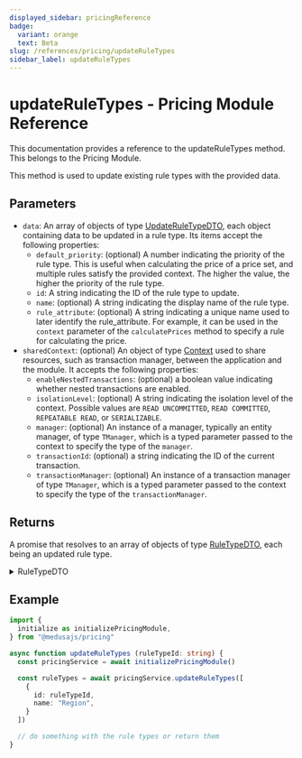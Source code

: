```yaml
---
displayed_sidebar: pricingReference
badge:
  variant: orange
  text: Beta
slug: /references/pricing/updateRuleTypes
sidebar_label: updateRuleTypes
---
```


# updateRuleTypes - Pricing Module Reference

This documentation provides a reference to the updateRuleTypes method. This belongs to the Pricing Module.

This method is used to update existing rule types with the provided data.

## Parameters

- `data`: An array of objects of type [UpdateRuleTypeDTO](../../interfaces/UpdateRuleTypeDTO.md), each object containing data to be updated in a rule type. Its items accept the following properties:
	- `default_priority`: (optional) A number indicating the priority of the rule type. This is useful when calculating the price of a price set, and multiple rules satisfy the provided context. The higher the value, the higher the priority of the rule type.
	- `id`: A string indicating the ID of the rule type to update.
	- `name`: (optional) A string indicating the display name of the rule type.
	- `rule_attribute`: (optional) A string indicating a unique name used to later identify the rule_attribute. For example, it can be used in the `context` parameter of the `calculatePrices` method to specify a rule for calculating the price.
- `sharedContext`: (optional) An object of type [Context](../../interfaces/Context.md) used to share resources, such as transaction manager, between the application and the module. It accepts the following properties:
	- `enableNestedTransactions`: (optional) a boolean value indicating whether nested transactions are enabled.
	- `isolationLevel`: (optional) A string indicating the isolation level of the context. Possible values are `READ UNCOMMITTED`, `READ COMMITTED`, `REPEATABLE READ`, or `SERIALIZABLE`.
	- `manager`: (optional) An instance of a manager, typically an entity manager, of type `TManager`, which is a typed parameter passed to the context to specify the type of the `manager`.
	- `transactionId`: (optional) a string indicating the ID of the current transaction.
	- `transactionManager`: (optional) An instance of a transaction manager of type `TManager`, which is a typed parameter passed to the context to specify the type of the `transactionManager`.

## Returns

A promise that resolves to an array of objects of type [RuleTypeDTO](../../interfaces/RuleTypeDTO.md), each being an updated rule type.

<details>
<summary>
RuleTypeDTO
</summary>

- `default_priority`: A number indicating the priority of the rule type. This is useful when calculating the price of a price set, and multiple rules satisfy the provided context. The higher the value, the higher the priority of the rule type.
- `id`: A string indicating the ID of the rule type.
- `name`: A string indicating the display name of the rule type.
- `rule_attribute`: A string indicating a unique name used to later identify the rule_attribute. For example, it can be used in the `context` parameter of the `calculatePrices` method to specify a rule for calculating the price.

</details>

## Example

```ts
import { 
  initialize as initializePricingModule,
} from "@medusajs/pricing"

async function updateRuleTypes (ruleTypeId: string) {
  const pricingService = await initializePricingModule()

  const ruleTypes = await pricingService.updateRuleTypes([
    {
      id: ruleTypeId,
      name: "Region",
    }
  ])

  // do something with the rule types or return them
}
```
